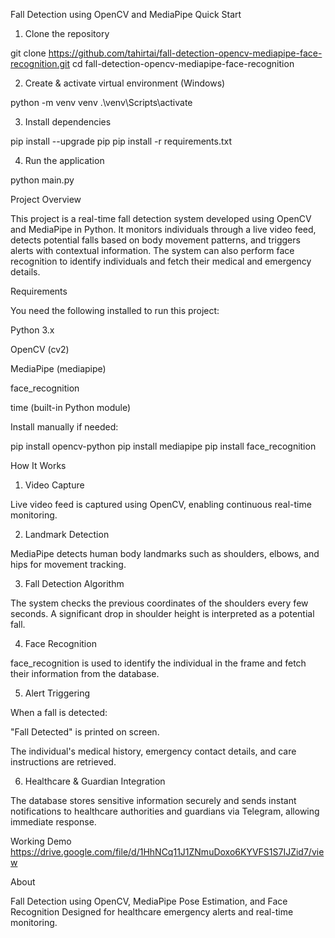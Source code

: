 Fall Detection using OpenCV and MediaPipe
Quick Start

1. Clone the repository

git clone https://github.com/tahirtai/fall-detection-opencv-mediapipe-face-recognition.git
cd fall-detection-opencv-mediapipe-face-recognition


2. Create & activate virtual environment (Windows)

python -m venv venv
.\venv\Scripts\activate


3. Install dependencies

pip install --upgrade pip
pip install -r requirements.txt


4. Run the application

python main.py

Project Overview

This project is a real-time fall detection system developed using OpenCV and MediaPipe in Python. It monitors individuals through a live video feed, detects potential falls based on body movement patterns, and triggers alerts with contextual information. The system can also perform face recognition to identify individuals and fetch their medical and emergency details.

Requirements

You need the following installed to run this project:

Python 3.x

OpenCV (cv2)

MediaPipe (mediapipe)

face_recognition

time (built-in Python module)

Install manually if needed:

pip install opencv-python
pip install mediapipe
pip install face_recognition

How It Works
1. Video Capture

Live video feed is captured using OpenCV, enabling continuous real-time monitoring.

2. Landmark Detection

MediaPipe detects human body landmarks such as shoulders, elbows, and hips for movement tracking.

3. Fall Detection Algorithm

The system checks the previous coordinates of the shoulders every few seconds. A significant drop in shoulder height is interpreted as a potential fall.

4. Face Recognition

face_recognition is used to identify the individual in the frame and fetch their information from the database.

5. Alert Triggering

When a fall is detected:

"Fall Detected" is printed on screen.

The individual's medical history, emergency contact details, and care instructions are retrieved.

6. Healthcare & Guardian Integration

The database stores sensitive information securely and sends instant notifications to healthcare authorities and guardians via Telegram, allowing immediate response.

Working Demo
https://drive.google.com/file/d/1HhNCq11J1ZNmuDoxo6KYVFS1S7IJZid7/view

About

Fall Detection using OpenCV, MediaPipe Pose Estimation, and Face Recognition
Designed for healthcare emergency alerts and real-time monitoring.
